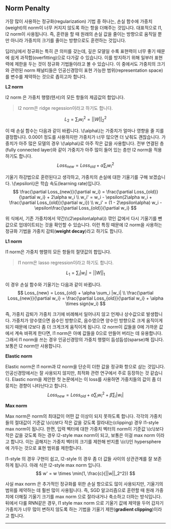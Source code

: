 ## Norm Penalty

가장 많이 사용하는 정규화(regularization) 기법 중 하나는, 손실 함수에 가중치(weight)의 norm이 너무 커지지 않도록 하는 항을 더해주는 것입니다. 대표적으로 l1, l2 norm이 사용됩니다. 즉, 훈련을 할 때 원래의 손실 값을 줄이는 방향으로 움직일 뿐만 아니라 가중치의 크기를 줄이는 방향으로도 훈련하는 것입니다.

딥러닝에서 정규화는 특히 큰 의미를 갖는데, 깊은 모델일 수록 표현력이 너무 좋기 때문에 쉽게 과적합(overfitting)으로 다가갈 수 있습니다. 이를 방지하기 위해 일부러 표현력에 제한을 두는 것이 정규화 기법들이라고 볼 수 있습니다. 이 중에서도 가중치의 크기와 관련된 norm 패널티들은 인공신경망이 표현 가능한 범위(representation space)를 변수를 제약하는 것으로 좁히고자 합니다.

**L2 norm**

l2 norm 은 가중치 행렬(텐서)의 모든 항들의 제곱값의 합입니다.
> l2 norm은 ridge regession이라고 하기도 합니다.

$$
L_2 = \sum_i w_i^2 = ||W||_2^2
$$

이 때 손실 함수는 다음과 같이 바뀝니다. \\(\alpha\\)는 가중치가 얼마나 영향을 줄 지를 결정합니다. 0.0001 정도를 사용하지만 가중치가 너무 많으면 더 낮춰도 괜찮습니다. 가중치가 아주 많은 모델의 경우 \\(\alpha\\)로 아주 작은 값을 사용합니다. 전부 연결된 층 (fully connected layer)와 같이 가중치가 아주 많이 들어 있는 층만 l2 norm을 적용하기도 합니다.
$$
Loss_{new} = Loss_{old} + \alpha \sum_i w_i^2
$$

기울기 하강법으로 훈련된다고 생각하고, 가중치의 손실에 대한 기울기를 구해 보겠습니다. \\(\epsilon\\)은 학습 속도(learning rate)입니다.
$$
\frac{\partial Loss_{new}}{\partial w_i} = \frac{\partial Loss_{old}}{\partial w_i} + 2\alpha w_i \\
w_i' = w_i - \epsilon(2\alpha w_i + \frac{\partial Loss_{old}}{\partial w_i}) \\
w_i' = (1 - 2\epsilon\alpha) w_i - \epsilon\frac{\partial Loss_{old}}{\partial w_i}
$$

위 식에서, 기존 가중치에서 약간(\\(2\epsilon\alpha\\)) 깎인 값에서 다시 기울기를 뺀 값으로 업데이트되는 것을 확인할 수 있습니다. 이런 특징 때문에 l2 norm을 사용하는 정규화 기법을 가중치 감퇴(**weight decay**)라고 하기도 합니다.

**L1 norm**

l1 norm은 가중치 행렬의 모든 항들의 절댓값의 합입니다.
> l1 norm은 lasso regression이라고 하기도 합니다.

$$
L_1 = \sum_i |w_i| = ||W||_1
$$

이 경우 손실 함수와 기울기는 다음과 같이 바뀝니다.
$$
Loss_{new} = Loss_{old} + \alpha \sum_i |w_i| \\
\frac{\partial Loss_{new}}{\partial w_i} = \frac{\partial Loss_{old}}{\partial w_i} + \alpha \times sign(w_i)
$$

즉, 가중치 감퇴가 가중치 크기에 비례해서 일어나지 않고 언제나 상수값으로 발생합니다. 가중치가 양수였으면 음수인 방향으로, 음수였으면 양수인 방향으로 크게 움직이게 되기 때문에 l2보다 좀 더 크게크게 움직이게 됩니다. l2 norm이 값들을 0에 가까운 값에서 계속 바뀌게 한다면, l1 norm은 아예 값들을 0으로 만들어 버리는 데 유용합니다. 그래서 l1 norm을 쓰는 경우 인공신경망의 가중치 행렬이 듬성듬성(sparse)해 집니다. 보통은 l2 norm만 사용합니다.

**Elastic norm**

Elastic norm은 l1 norm과 l2 norm을 단순히 더한 값을 정규화 항으로 삼는 것입니다. 인공신경망에서는 잘 사용되지 않지만, 최적화 관련 연구에서 주로 등장하는 것 같습니다. Elastic norm을 제안한 첫 논문에서는 이 loss를 사용하면 가중치들의 값이 좀 더 뭉치는 경향이 나타난다고 합니다.
$$
Loss_{new} = Loss_{old} + \alpha \sum_i w_i^2  + \beta \sum_i |w_i|
$$

**Max norm**

Max norm은 norm의 최대값이 어떤 값 이상이 되지 못하도록 합니다. 각각의 가중치들의 절대값이 기준값 \\(c\\)보다 작은 값을 갖도록 잘라내는(clipping) 경우 l1-style max norm이 됩니다. 한편, 입력 벡터에 대한 가중치 벡터의 norm이 기준값 \\(c\\)보다 작은 값을 갖도록 하는 경우 l2-style max norm이 되고, 보통은 이걸 max norm 이라고 합니다. 이는 곱해지는 가중치 벡터의 크기를 제한해 반지름 \\(c\\)인 hypersphere 에 가두는 것으로 표현 범위를 제한합니다.

l1-style 의 경우 구현이 쉽고, l2-style 의 경우 좀 더 값들 사이의 상관관계를 잘 보존하게 됩니다. 아래 식은 l2-style max norm 입니다. 
$$
w' = w \times \min(1, \frac{c}{||w||_2^2})
$$

사실 max norm 은 추가적인 정규화를 위한 손실 항으로도 많이 사용되지만, 기울기의 범위를 제약하는 데 훨씬 많이 사용됩니다. 즉, SGD 알고리즘으로 훈련할 때 원래 가중치에 더해질 기울기 크기를 max norm 으로 잘라내거나 축소하고 더하는 방식입니다. 뒤에서 다룰 RNN같은 경우, l1 style max norm 으로 기울기 값에 제약을 두어 갑자기 가중치가 너무 많이 변하지 않도록 하는 기법을 기울기 제한(**gradient clipping**)이라고 합니다. 

---